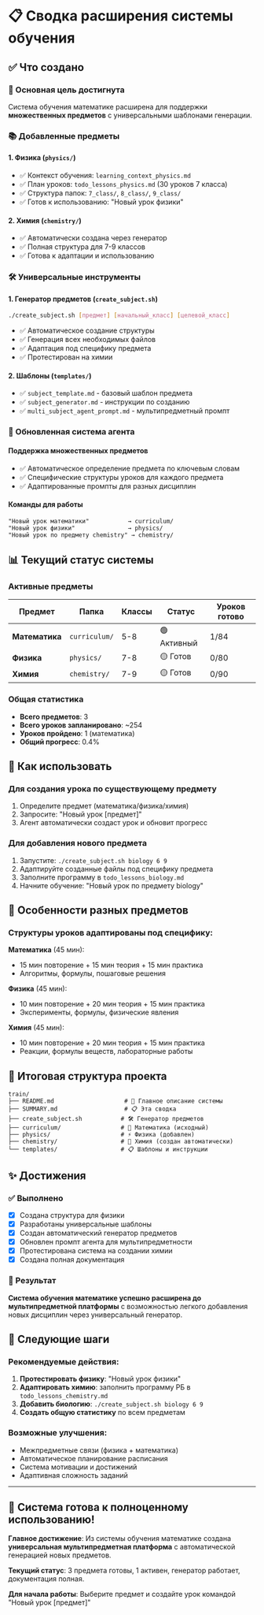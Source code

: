 # 📋 Сводка расширения системы обучения

## ✅ Что создано

### 🎯 Основная цель достигнута
Система обучения математике расширена для поддержки **множественных предметов** с универсальными шаблонами генерации.

### 📚 Добавленные предметы

#### 1. **Физика** (`physics/`)
- ✅ Контекст обучения: `learning_context_physics.md`
- ✅ План уроков: `todo_lessons_physics.md` (30 уроков 7 класса)
- ✅ Структура папок: `7_class/`, `8_class/`, `9_class/`
- ✅ Готов к использованию: "Новый урок физики"

#### 2. **Химия** (`chemistry/`)
- ✅ Автоматически создана через генератор
- ✅ Полная структура для 7-9 классов
- ✅ Готова к адаптации и использованию

### 🛠️ Универсальные инструменты

#### 1. **Генератор предметов** (`create_subject.sh`)
```bash
./create_subject.sh [предмет] [начальный_класс] [целевой_класс]
```
- ✅ Автоматическое создание структуры
- ✅ Генерация всех необходимых файлов
- ✅ Адаптация под специфику предмета
- ✅ Протестирован на химии

#### 2. **Шаблоны** (`templates/`)
- ✅ `subject_template.md` - базовый шаблон предмета
- ✅ `subject_generator.md` - инструкции по созданию
- ✅ `multi_subject_agent_prompt.md` - мультипредметный промпт

### 🤖 Обновленная система агента

#### Поддержка множественных предметов
- ✅ Автоматическое определение предмета по ключевым словам
- ✅ Специфические структуры уроков для каждого предмета
- ✅ Адаптированные промпты для разных дисциплин

#### Команды для работы
```
"Новый урок математики"           → curriculum/
"Новый урок физики"               → physics/
"Новый урок по предмету chemistry" → chemistry/
```

## 📊 Текущий статус системы

### Активные предметы
| Предмет | Папка | Классы | Статус | Уроков готово |
|---------|-------|--------|--------|---------------|
| **Математика** | `curriculum/` | 5-8 | 🟢 Активный | 1/84 |
| **Физика** | `physics/` | 7-8 | 🟡 Готов | 0/80 |
| **Химия** | `chemistry/` | 7-9 | 🟡 Готов | 0/90 |

### Общая статистика
- **Всего предметов**: 3
- **Всего уроков запланировано**: ~254
- **Уроков пройдено**: 1 (математика)
- **Общий прогресс**: 0.4%

## 🚀 Как использовать

### Для создания урока по существующему предмету
1. Определите предмет (математика/физика/химия)
2. Запросите: "Новый урок [предмет]"
3. Агент автоматически создаст урок и обновит прогресс

### Для добавления нового предмета
1. Запустите: `./create_subject.sh biology 6 9`
2. Адаптируйте созданные файлы под специфику предмета
3. Заполните программу в `todo_lessons_biology.md`
4. Начните обучение: "Новый урок по предмету biology"

## 🎨 Особенности разных предметов

### Структуры уроков адаптированы под специфику:

**Математика** (45 мин):
- 15 мин повторение + 15 мин теория + 15 мин практика
- Алгоритмы, формулы, пошаговые решения

**Физика** (45 мин):
- 10 мин повторение + 20 мин теория + 15 мин практика  
- Эксперименты, формулы, физические явления

**Химия** (45 мин):
- 10 мин повторение + 20 мин теория + 15 мин практика
- Реакции, формулы веществ, лабораторные работы

## 📁 Итоговая структура проекта

```
train/
├── README.md                    # 📖 Главное описание системы
├── SUMMARY.md                   # 📋 Эта сводка
├── create_subject.sh           # 🛠️ Генератор предметов
├── curriculum/                 # 📐 Математика (исходный)
├── physics/                    # ⚡ Физика (добавлен)
├── chemistry/                  # 🧪 Химия (создан автоматически)
└── templates/                  # 📋 Шаблоны и инструкции
```

## ✨ Достижения

### ✅ Выполнено
- [x] Создана структура для физики
- [x] Разработаны универсальные шаблоны
- [x] Создан автоматический генератор предметов
- [x] Обновлен промпт агента для мультипредметности
- [x] Протестирована система на создании химии
- [x] Создана полная документация

### 🎯 Результат
**Система обучения математике успешно расширена до мультипредметной платформы** с возможностью легкого добавления новых дисциплин через универсальный генератор.

## 🔮 Следующие шаги

### Рекомендуемые действия:
1. **Протестировать физику**: "Новый урок физики"
2. **Адаптировать химию**: заполнить программу РБ в `todo_lessons_chemistry.md`
3. **Добавить биологию**: `./create_subject.sh biology 6 9`
4. **Создать общую статистику** по всем предметам

### Возможные улучшения:
- Межпредметные связи (физика + математика)
- Автоматическое планирование расписания
- Система мотивации и достижений
- Адаптивная сложность заданий

---

## 🎉 Система готова к полноценному использованию!

**Главное достижение**: Из системы обучения математике создана **универсальная мультипредметная платформа** с автоматической генерацией новых предметов.

**Текущий статус**: 3 предмета готовы, 1 активен, генератор работает, документация полная.

**Для начала работы**: Выберите предмет и создайте урок командой "Новый урок [предмет]"
